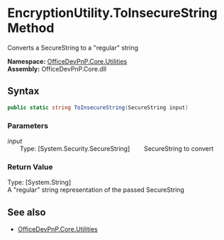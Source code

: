 # EncryptionUtility.ToInsecureString Method  
Converts a SecureString to a "regular" string  

**Namespace:** [OfficeDevPnP.Core.Utilities](OfficeDevPnP.Core.Utilities.md)  
**Assembly:** OfficeDevPnP.Core.dll  
## Syntax
```C#
public static string ToInsecureString(SecureString input)
```
### Parameters
*input*  
&emsp;&emsp;Type: [System.Security.SecureString] 
&emsp;&emsp;SecureString to convert  
  
### Return Value
Type: [System.String]  
A "regular" string representation of the passed SecureString

## See also
- [OfficeDevPnP.Core.Utilities](OfficeDevPnP.Core.Utilities.md)
